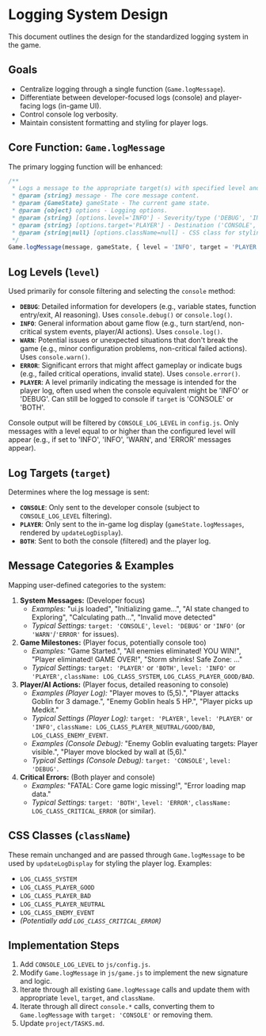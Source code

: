 # Logging System Design

This document outlines the design for the standardized logging system in the game.

## Goals

*   Centralize logging through a single function (`Game.logMessage`).
*   Differentiate between developer-focused logs (console) and player-facing logs (in-game UI).
*   Control console log verbosity.
*   Maintain consistent formatting and styling for player logs.

## Core Function: `Game.logMessage`

The primary logging function will be enhanced:

```javascript
/**
 * Logs a message to the appropriate target(s) with specified level and styling.
 * @param {string} message - The core message content.
 * @param {GameState} gameState - The current game state.
 * @param {object} options - Logging options.
 * @param {string} [options.level='INFO'] - Severity/type ('DEBUG', 'INFO', 'WARN', 'ERROR', 'PLAYER'). Controls console output method and filtering. 'PLAYER' is primarily for player log.
 * @param {string} [options.target='PLAYER'] - Destination ('CONSOLE', 'PLAYER', 'BOTH').
 * @param {string|null} [options.className=null] - CSS class for styling messages in the player log.
 */
Game.logMessage(message, gameState, { level = 'INFO', target = 'PLAYER', className = null })
```

## Log Levels (`level`)

Used primarily for console filtering and selecting the `console` method:

*   **`DEBUG`**: Detailed information for developers (e.g., variable states, function entry/exit, AI reasoning). Uses `console.debug()` or `console.log()`.
*   **`INFO`**: General information about game flow (e.g., turn start/end, non-critical system events, player/AI actions). Uses `console.log()`.
*   **`WARN`**: Potential issues or unexpected situations that don't break the game (e.g., minor configuration problems, non-critical failed actions). Uses `console.warn()`.
*   **`ERROR`**: Significant errors that might affect gameplay or indicate bugs (e.g., failed critical operations, invalid state). Uses `console.error()`.
*   **`PLAYER`**: A level primarily indicating the message is intended for the player log, often used when the console equivalent might be 'INFO' or 'DEBUG'. Can still be logged to console if `target` is 'CONSOLE' or 'BOTH'.

Console output will be filtered by `CONSOLE_LOG_LEVEL` in `config.js`. Only messages with a level equal to or higher than the configured level will appear (e.g., if set to 'INFO', 'INFO', 'WARN', and 'ERROR' messages appear).

## Log Targets (`target`)

Determines where the log message is sent:

*   **`CONSOLE`**: Only sent to the developer console (subject to `CONSOLE_LOG_LEVEL` filtering).
*   **`PLAYER`**: Only sent to the in-game log display (`gameState.logMessages`, rendered by `updateLogDisplay`).
*   **`BOTH`**: Sent to both the console (filtered) and the player log.

## Message Categories & Examples

Mapping user-defined categories to the system:

1.  **System Messages:** (Developer focus)
    *   *Examples:* "ui.js loaded", "Initializing game...", "AI state changed to Exploring", "Calculating path...", "Invalid move detected"
    *   *Typical Settings:* `target: 'CONSOLE'`, `level: 'DEBUG'` or `'INFO'` (or `'WARN'`/`'ERROR'` for issues).
2.  **Game Milestones:** (Player focus, potentially console too)
    *   *Examples:* "Game Started.", "All enemies eliminated! YOU WIN!", "Player eliminated! GAME OVER!", "Storm shrinks! Safe Zone: ..."
    *   *Typical Settings:* `target: 'PLAYER'` or `'BOTH'`, `level: 'INFO'` or `'PLAYER'`, `className: LOG_CLASS_SYSTEM`, `LOG_CLASS_PLAYER_GOOD/BAD`.
3.  **Player/AI Actions:** (Player focus, detailed reasoning to console)
    *   *Examples (Player Log):* "Player moves to (5,5).", "Player attacks Goblin for 3 damage.", "Enemy Goblin heals 5 HP.", "Player picks up Medkit."
    *   *Typical Settings (Player Log):* `target: 'PLAYER'`, `level: 'PLAYER'` or `'INFO'`, `className: LOG_CLASS_PLAYER_NEUTRAL/GOOD/BAD`, `LOG_CLASS_ENEMY_EVENT`.
    *   *Examples (Console Debug):* "Enemy Goblin evaluating targets: Player visible.", "Player move blocked by wall at (5,6)."
    *   *Typical Settings (Console Debug):* `target: 'CONSOLE'`, `level: 'DEBUG'`.
4.  **Critical Errors:** (Both player and console)
    *   *Examples:* "FATAL: Core game logic missing!", "Error loading map data."
    *   *Typical Settings:* `target: 'BOTH'`, `level: 'ERROR'`, `className: LOG_CLASS_CRITICAL_ERROR` (or similar).

## CSS Classes (`className`)

These remain unchanged and are passed through `Game.logMessage` to be used by `updateLogDisplay` for styling the player log. Examples:

*   `LOG_CLASS_SYSTEM`
*   `LOG_CLASS_PLAYER_GOOD`
*   `LOG_CLASS_PLAYER_BAD`
*   `LOG_CLASS_PLAYER_NEUTRAL`
*   `LOG_CLASS_ENEMY_EVENT`
*   *(Potentially add `LOG_CLASS_CRITICAL_ERROR`)*

## Implementation Steps

1.  Add `CONSOLE_LOG_LEVEL` to `js/config.js`.
2.  Modify `Game.logMessage` in `js/game.js` to implement the new signature and logic.
3.  Iterate through all existing `Game.logMessage` calls and update them with appropriate `level`, `target`, and `className`.
4.  Iterate through all direct `console.*` calls, converting them to `Game.logMessage` with `target: 'CONSOLE'` or removing them.
5.  Update `project/TASKS.md`.
